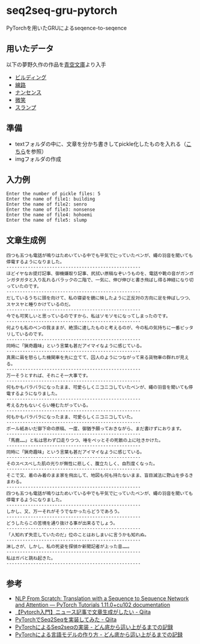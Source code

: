 # seq2seq-gru-pytorch
PyTorchを用いたGRUによるseqence-to-seqence  

## 用いたデータ
以下の夢野久作の作品を[青空文庫](https://www.aozora.gr.jp/index.html)より入手
+ [ビルディング](https://www.aozora.gr.jp/cards/000096/card915.html)
+ [線路](https://www.aozora.gr.jp/cards/000096/card46697.html)
+ [ナンセンス](https://www.aozora.gr.jp/cards/000096/card2127.html)
+ [微笑](https://www.aozora.gr.jp/cards/000096/card2379.html)
+ [スランプ](https://www.aozora.gr.jp/cards/000096/card2134.html)

## 準備
+ textフォルダの中に、文章を分かち書きしてpickle化したものを入れる（[こちら](https://qiita.com/probabilityhill/items/86795d4d5b9b865bf1f8)を参照）
+ imgフォルダの作成

## 入力例
```
Enter the number of pickle files: 5
Enter the name of file1: building
Enter the name of file2: senro
Enter the name of file3: nonsense
Enter the name of file4: hohoemi
Enter the name of file5: slump
```

## 文章生成例
```
四つも五つも電話が鳴りはためいている中でも平気で辷っていたペンが、蠅の羽音を聞いても停電するようになりました。
--------------------------------------------------
ほどイヤなお提灯記事、御機嫌取り記事、尻拭い原稿なぞいうものを、電話や靴の音がガンガンガタガタと入り乱れるバラックの二階で、一気に、伸び伸びと書き飛ばし得る神経になり切っていたのです。
--------------------------------------------------
だしているうちに頭を向けて、私の寝姿を鏡に映したように正反対の方向に足を伸ばしつつ、スヤスヤと睡りかけているのだ。
--------------------------------------------------
今でも可笑しいと思っているのですから、私はソモソモになってしまったのです。
--------------------------------------------------
何よりも私のペンの我ままが、絶頂に達したものと考えるのが、今の私の気持ちに一番ピッタリしているのです。
--------------------------------------------------
同時に「猟奇趣味」という言葉も甚だアイマイなように感じている。
--------------------------------------------------
真黒に肩を怒らした機関車を先に立てて、囚人のようにつながって来る貨物車の群れが見える。
--------------------------------------------------
万一そうとすれば、それこそ一大事です。
--------------------------------------------------
何もかもバラバラになったまま、可愛らしくニコニコしていたペンが、蠅の羽音を聞いても停電するようになりました。
--------------------------------------------------
考える力もないくらい睡むたがっている。
--------------------------------------------------
何もかもバラバラになったまま、可愛らしくニコニコしていた。
--------------------------------------------------
ボール紙あいだ御下命の原稿、一度、御猶予願っておきながら、まだ書けずにおります。
--------------------------------------------------
「馬鹿……」と私は思わず口走りつつ、唾をペッとその死骸の上に吐きかけた。
--------------------------------------------------
同時に「猟奇趣味」という言葉も甚だアイマイなように感じている。
--------------------------------------------------
そのスベスベした肌の光りが無性に悲しく、腹立たしく、自烈度くなった。
--------------------------------------------------
そこで又、着のみ着のまま家を飛出して、地図も何も持たないまま、盲目滅法に野山を歩るきまわる。
--------------------------------------------------
四つも五つも電話が鳴りはためいている中でも平気で辷っていたペンが、蠅の羽音を聞いても停電するようになりました。
--------------------------------------------------
しかし、又、万一それがそうでなかったらどうであろう。
--------------------------------------------------
どうしたらこの苦境を通り抜ける事が出来るでしょう。
--------------------------------------------------
「人知れず失恋していたのだ」位のことはおしまいに言うかも知れぬ。
--------------------------------------------------
淋しさが、しかし、私の死姿を探偵か新聞記者が上った音……。
--------------------------------------------------
私はガバと跳ね起きた。
--------------------------------------------------
```

## 参考
+ [NLP From Scratch: Translation with a Sequence to Sequence Network and Attention — PyTorch Tutorials 1.11.0+cu102 documentation](https://pytorch.org/tutorials/intermediate/seq2seq_translation_tutorial.html)
+ [【Pytorch入門】ニュース記事で文章生成がしたい - Qiita](https://qiita.com/hcpmiyuki/items/c6afc037518542cfe410)
+ [PyTorchでSeq2Seqを実装してみた - Qiita](https://qiita.com/m__k/items/b18756628575b177b545)
+ [PyTorchによるSeq2seqの実装 - どん底から這い上がるまでの記録](https://www.pytry3g.com/entry/pytorch-seq2seq#%E3%83%86%E3%82%B9%E3%83%88%E3%81%99%E3%82%8B)
+ [PyTorchによる言語モデルの作り方 - どん底から這い上がるまでの記録](https://www.pytry3g.com/entry/PyTorch%E3%81%A7%E8%A8%80%E8%AA%9E%E3%83%A2%E3%83%87%E3%83%AB#%E6%96%87%E5%8D%98%E4%BD%8D%E3%81%A7%E3%81%AE%E5%AE%9F%E8%A3%85)
